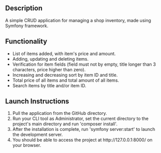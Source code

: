 <h2>Description</h2>
A simple CRUD application for managing a shop inventory, made using Symfony framework.
<h2>Functionality</h2>
<ul>
    <li>List of items added, with item's price and amount.</li>
    <li>Adding, updating and deleting items.</li>
    <li>Verification for item fields (field must not by empty, title longer than 3 characters, price higher than zero).</li>
    <li>Increasing and decreasing sort by item ID and title.</li>
    <li>Total price of all items and total amount of all items.</li>
    <li>Search items by title and/or item ID.</li>
</ul>
<h2>Launch Instructions</h2>
<ol>
    <li>Pull the application from the GitHub directory.</li>
    <li>Run your CLI tool as Administrator, set the current directory to the project's main directory and run 'composer install'.</li>
    <li>After the installation is complete, run 'symfony server:start' to launch the development server.</li>
    <li>You should be able to access the project at http://127.0.0.1:8000/ on your browser.</li>
</ol>
